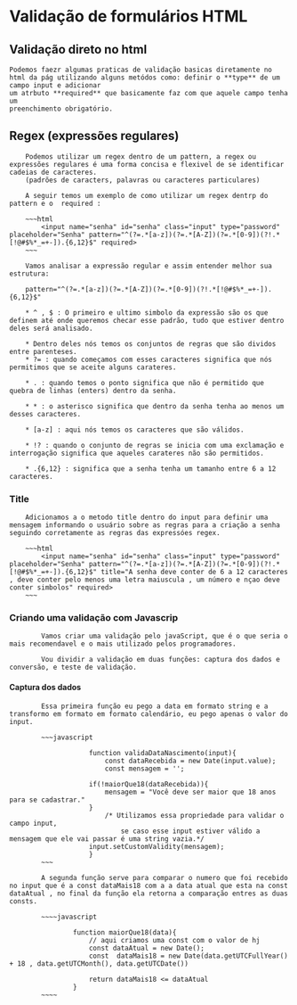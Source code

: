 # Validação de formulários HTML #

## Validação direto no html ##
    Podemos faezr algumas praticas de validação basicas diretamente no  html da pág utilizando alguns metódos como: definir o **type** de um campo input e adicionar
    um atrbuto **required** que basicamente faz com que aquele campo tenha um 
    preenchimento obrigatório.

## Regex (expressões regulares) ##
        Podemos utilizar um regex dentro de um pattern, a regex ou expressões regulares é uma forma concisa e flexivel de se identificar cadeias de caracteres. 
        (padrões de caracters, palavras ou caracteres particulares)
        
        A seguir temos um exemplo de como utilizar um regex dentrp do pattern e o  required : 

        ~~~html 
            <input name="senha" id="senha" class="input" type="password" placeholder="Senha" pattern="^(?=.*[a-z])(?=.*[A-Z])(?=.*[0-9])(?!.*[!@#$%*_=+-]).{6,12}$" required>
        ~~~

        Vamos analisar a expressão regular e assim entender melhor sua estrutura:

        pattern="^(?=.*[a-z])(?=.*[A-Z])(?=.*[0-9])(?!.*[!@#$%*_=+-]).{6,12}$"

        * ^ , $ : O primeiro e ultimo simbolo da expressão são os que definem até onde queremos checar esse padrão, tudo que estiver dentro deles será analisado.

        * Dentro deles nós temos os conjuntos de regras que são dividos entre parenteses.
        * ?= : quando começamos com esses caracteres significa que nós permitimos que se aceite alguns carateres. 

        * . : quando temos o ponto significa que não é permitido que quebra de linhas (enters) dentro da senha.

        * * : o asterisco significa que dentro da senha tenha ao menos um desses caracteres. 

        * [a-z] : aqui nós temos os caracteres que são válidos. 

        * !? : quando o conjunto de regras se inicia com uma exclamação e interrogação significa que aqueles carateres não são permitidos.

        * .{6,12} : significa que a senha tenha um tamanho entre 6 a 12 caracteres.

### Title ###

        Adicionamos a o metodo title dentro do input para definir uma mensagem informando o usuário sobre as regras para a criação a senha seguindo corretamente as regras das expressóes regex. 

        ~~~html 
            <input name="senha" id="senha" class="input" type="password" placeholder="Senha" pattern="^(?=.*[a-z])(?=.*[A-Z])(?=.*[0-9])(?!.*[!@#$%*_=+-]).{6,12}$" title="A senha deve conter de 6 a 12 caracteres , deve conter pelo menos uma letra maiuscula , um número e nçao deve conter simbolos" required>
        ~~~

### Criando uma validação com Javascrip ###
            
            Vamos criar uma validação pelo javaScript, que é o que seria o mais recomendavel e o mais utilizado pelos programadores. 

            Vou dividir a validação em duas funções: captura dos dados e conversão, e teste de validação. 

#### Captura dos dados ####
            
            Essa primeira função eu pego a data em formato string e a transformo em formato em formato calendário, eu pego apenas o valor do input. 

            ~~~javascript

                        function validaDataNascimento(input){
                            const dataRecebida = new Date(input.value);
                            const mensagem = '';

                        if(!maiorQue18(dataRecebida)){ 
                            mensagem = "Você deve ser maior que 18 anos para se cadastrar."    
                        }
                            /* Utilizamos essa propriedade para validar o campo input,
                                se caso esse input estiver válido a mensagem que ele vai passar é uma string vazia.*/
                        input.setCustomValidity(mensagem); 
                        }
            ~~~

            A segunda função serve para comparar o numero que foi recebido no input que é a const dataMais18 com a a data atual que esta na const dataAtual , no final da função ela retorna a comparação entres as duas consts.

            ~~~~javascript
                
                    function maiorQue18(data){
                        // aqui criamos uma const com o valor de hj 
                        const dataAtual = new Date(); 
                        const  dataMais18 = new Date(data.getUTCFullYear() + 18 , data.getUTCMonth(), data.getUTCDate())

                        return dataMais18 <= dataAtual 
                    }
            ~~~~